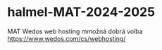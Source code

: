 # halmel-MAT-2024-2025
MAT
Wedos web hosting mmožná dobrá volba https://www.wedos.com/cs/webhosting/ 
